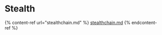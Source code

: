 # Stealth

{% content-ref url="stealthchain.md" %}
[stealthchain.md](stealthchain.md)
{% endcontent-ref %}

